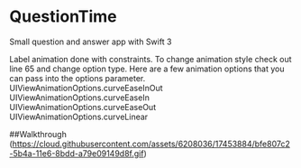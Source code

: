 # QuestionTime

Small question and answer app with Swift 3

Label animation done with constraints. To change animation style check out line 65 and change option type. Here are a few animation options that you can pass into the options parameter. 
UIViewAnimationOptions.curveEaseInOut
UIViewAnimationOptions.curveEaseIn
UIViewAnimationOptions.curveEaseOut
UIViewAnimationOptions.curveLinear

##Walkthrough
(https://cloud.githubusercontent.com/assets/6208036/17453884/bfe807c2-5b4a-11e6-8bdd-a79e09149d8f.gif)
